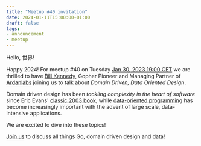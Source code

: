 ```yaml
---
title: "Meetup #40 invitation"
date: 2024-01-11T15:00:00+01:00
draft: false
tags:
- announcement
- meetup
---
```


Hello, 世界!

Happy 2024! For meetup #40 on Tuesday [Jan 30, 2023 19:00
CET](https://www.meetup.com/leipzig-golang/events/298481328/) we are thrilled
to have [Bill Kennedy](https://www.ardanlabs.com/instructors/bill-kennedy/), Gopher Pioneer and Managing Partner of [Ardanlabs](https://www.ardanlabs.com/)
joining us to talk about *Domain Driven, Data Oriented Design*.

Domain driven design has been *tackling complexity in the heart of software*
since Eric Evans' [classic 2003
book](https://www.betterworldbooks.com/search/results?q=Domain-Driven%20Design%3A%20Tackling%20Complexity%20in%20the%20Heart%20of%20Software%20evans),
while [data-oriented
programming](https://www.manning.com/books/data-oriented-programming) has
become increasingly important with the advent of large scale, data-intensive
applications.

We are excited to dive into these topics!

[Join us](https://www.meetup.com/leipzig-golang/events/298481328/) to discuss
all things Go, domain driven design and data!


<!--

TODO: outreach.

-->
